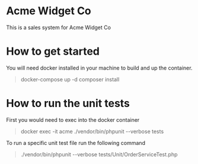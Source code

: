 # Acme Widget Co
This is a sales system for Acme Widget Co

# How to get started
You will need docker installed in your machine to build and up the container.
> docker-compose up -d
> composer install

# How to run the unit tests
First you would need to exec into the docker container
> docker exec -it acme
> ./vendor/bin/phpunit --verbose tests

To run a specific unit test file run the following command
> ./vendor/bin/phpunit --verbose tests/Unit/OrderServiceTest.php
